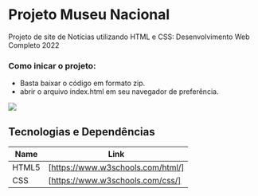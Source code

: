 # Projeto Museu Nacional
Projeto de site de Notícias utilizando HTML e CSS: Desenvolvimento Web Completo 2022

### Como inicar o projeto: 

- Basta baixar o código em formato zip.
- abrir o arquivo index.html em seu navegador de preferência.   

<img src = "screenshot/tela-principal.jpg">

## Tecnologias e Dependências

| Name | Link |
| ------ | ------ |
| HTML5 | [https://www.w3schools.com/html/] |
| CSS | [https://www.w3schools.com/css/] |


